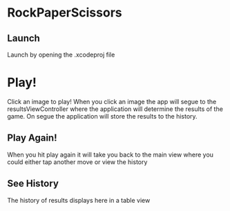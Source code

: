 # RockPaperScissors

## Launch
Launch by opening the .xcodeproj file

# Play!
Click an image to play!
When you click an image the app will segue to the resultsViewController where the application will determine the results of the game.
On segue the application will store the results to the history.

## Play Again!
When you hit play again it will take you back to the main view where you could either tap another move or view the history

## See History
The history of results displays here in a table view
